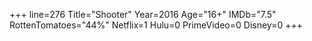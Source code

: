 +++
line=276
Title="Shooter"
Year=2016
Age="16+"
IMDb="7.5"
RottenTomatoes="44%"
Netflix=1
Hulu=0
PrimeVideo=0
Disney=0
+++

